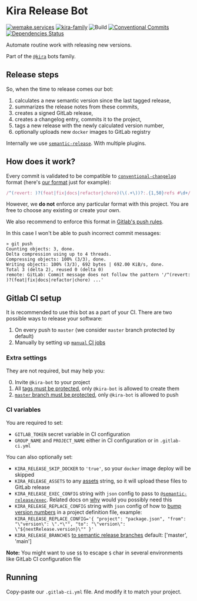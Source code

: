 # Kira Release Bot

[![wemake.services](https://img.shields.io/badge/%20-wemake.services-green.svg?label=%20&logo=data%3Aimage%2Fpng%3Bbase64%2CiVBORw0KGgoAAAANSUhEUgAAABAAAAAQCAMAAAAoLQ9TAAAABGdBTUEAALGPC%2FxhBQAAAAFzUkdCAK7OHOkAAAAbUExURQAAAAAAAAAAAAAAAAAAAAAAAAAAAAAAAP%2F%2F%2F5TvxDIAAAAIdFJOUwAjRA8xXANAL%2Bv0SAAAADNJREFUGNNjYCAIOJjRBdBFWMkVQeGzcHAwksJnAPPZGOGAASzPzAEHEGVsLExQwE7YswCb7AFZSF3bbAAAAABJRU5ErkJggg%3D%3D)](https://wemake.services)
[![kira-family](https://img.shields.io/badge/kira-family-pink.svg)](https://github.com/wemake-services/kira)
![Build](https://github.com/wemake-services/kira-release/workflows/Build/badge.svg?branch=master&event=push)
[![Conventional Commits](https://img.shields.io/badge/Conventional%20Commits-1.0.0-yellow.svg)](https://conventionalcommits.org)
[![Dependencies Status](https://img.shields.io/badge/dependencies-up%20to%20date-brightgreen.svg)](https://github.com/wemake-services/kira-release/pulls?utf8=%E2%9C%93&q=is%3Apr%20author%3Aapp%2Fdependabot)

Automate routine work with releasing new versions.

Part of the [`@kira`](https://github.com/wemake-services/kira) bots family.

## Release steps

So, when the time to release comes our bot:

1. calculates a new semantic version since the last tagged release,
2. summarizes the release notes from these commits,
3. creates a signed GitLab release,
4. creates a changelog entry, commits it to the project,
5. tags a new release with the newly calculated version number,
6. optionally uploads new `docker` images to GitLab registry

Internally we use [`semantic-release`](https://github.com/semantic-release/semantic-release).
With multiple plugins.

## How does it work?

Every commit is validated to be compatible to [`conventional-changelog`](https://github.com/conventional-changelog)
format (here's [our format](https://github.com/wemake-services/kira-setup/blob/master/kira_setup/pipelines/project.py#L7) just for example):

```js
/^(revert: )?(feat|fix|docs|refactor|chore)(\(.+\))?:.{1,50}refs #\d+/
```

However, we **do not** enforce any particular format with this project.
You are free to choose any existing or create your own.

We also recommend to enforce this format in [Gitlab's push rules](https://docs.gitlab.com/ee/push_rules/push_rules.html#commit-messages-with-a-specific-reference).

In this case I won't be able to push incorrect commit messages:

```
» git push
Counting objects: 3, done.
Delta compression using up to 4 threads.
Compressing objects: 100% (3/3), done.
Writing objects: 100% (3/3), 692 bytes | 692.00 KiB/s, done.
Total 3 (delta 2), reused 0 (delta 0)
remote: GitLab: Commit message does not follow the pattern '/^(revert: )?(feat|fix|docs|refactor|chore) ...'
```

## Gitlab CI setup

It is recommended to use this bot as a part of your CI.
There are two possible ways to release your software:

1. On every push to `master` (we consider `master` branch protected by default)
2. Manually by setting up [`manual` CI jobs](https://docs.gitlab.com/ee/ci/yaml/#whenmanual)

### Extra settings

They are not required, but may help you:

0. Invite `@kira-bot` to your project
1. All [tags must be protected](https://docs.gitlab.com/ee/user/project/protected_tags.html), only `@kira-bot` is allowed to create them
2. [`master` branch must be protected](https://docs.gitlab.com/ee/user/project/protected_branches.html), only `@kira-bot` is allowed to push

### CI variables

You are required to set:

- `GITLAB_TOKEN` secret variable in CI configuration
- `GROUP_NAME` and `PROJECT_NAME` either in CI configuration or in `.gitlab-ci.yml`

You can also optionally set:

- `KIRA_RELEASE_SKIP_DOCKER` to `'true'`, so your `docker` image deploy will be skipped
- `KIRA_RELEASE_ASSETS` to any [assets](https://github.com/semantic-release/git#assets) string, so it will upload these files to GitLab release
- `KIRA_RELEASE_EXEC_CONFIG` string with `json` config to pass to [`@semantic-release/exec`](https://github.com/semantic-release/exec). Related docs on [why](https://semantic-release.gitbook.io/semantic-release/support/faq#how-can-i-use-a-npm-build-script-that-requires-the-package-jsons-version) would you possibly need this
- `KIRA_RELEASE_REPLACE_CONFIG` string with `json` config of how to [bump version numbers](https://github.com/google/semantic-release-replace-plugin) in a project definition file, example: `KIRA_RELEASE_REPLACE_CONFIG='{ "project": "package.json", "from": "\"version\": \".*\"", "to": "\"version\": \"${nextRelease.version}\"" }'`
- `KIRA_RELEASE_BRANCHES` [to semantic release branches](https://semantic-release.gitbook.io/semantic-release/usage/configuration#branches) default: ['master',  'main']

**Note:** You might want to use `$$` to escape `$` char in several environments like GitLab CI configuration file

## Running

Copy-paste our `.gitlab-ci.yml` file. And modify it to match your project.
